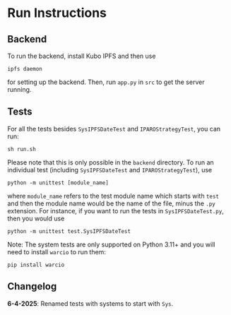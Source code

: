 # Run Instructions
## Backend
To run the backend, install Kubo IPFS and then use
```
ipfs daemon
```
for setting up the backend. Then, run `app.py` in `src` to get the server running.
## Tests
For all the tests besides `SysIPFSDateTest` and `IPAROStrategyTest`, you can
run:
```
sh run.sh
```
Please note that this is only possible in the `backend` directory. To run an
individual test (including `SysIPFSDateTest` and `IPAROStrategyTest`), use
```
python -m unittest [module_name]
```
where `module_name` refers to the test module name which starts with `test` and
then the module name would be the name of the file, minus the `.py` extension.
For instance, if you want to run the tests in `SysIPFSDateTest.py`, then you would
use 

```
python -m unittest test.SysIPFSDateTest
```

Note: The system tests are only supported on Python 3.11+ and you will need to install `warcio` to run them:
```
pip install warcio
```
## Changelog
**6-4-2025**: Renamed tests with systems to start with `Sys`.